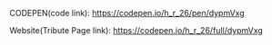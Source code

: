CODEPEN(code link): https://codepen.io/h_r_26/pen/dypmVxg

Website(Tribute Page link): https://codepen.io/h_r_26/full/dypmVxg
